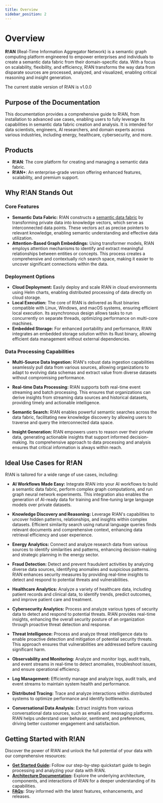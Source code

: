 ```yaml
---
title: Overview
sidebar_position: 2
---
```


# Overview

**R!AN** (Real-Time Information Aggregator Network) is a semantic graph computing platform engineered to empower enterprises and individuals to create a semantic data fabric from their domain-specific data. With a focus on scalability, flexibility, and efficiency, R!AN transforms the way data from disparate sources are processed, analyzed, and visualized, enabling critical reasoning and insight generation.


The current stable version of R!AN is v1.0.0

## Purpose of the Documentation

This documentation provides a comprehensive guide to R!AN, from installation to advanced use cases, enabling users to fully leverage its capabilities in semantic data fabric creation and analysis. It is intended for data scientists, engineers, AI researchers, and domain experts across various industries, including energy, healthcare, cybersecurity, and more.

## Products

- **R!AN**: The core platform for creating and managing a semantic data fabric.
- **R!AN+**: An enterprise-grade version offering enhanced features, scalability, and premium support.


## Why R!AN Stands Out

### Core Features

- **Semantic Data Fabric:** R!AN constructs a [semantic data fabric](../advanced/explore_data_fabric.md) by transforming private data into knowledge vectors, which serve as interconnected data points. These vectors act as precise pointers to relevant knowledge, enabling semantic understanding and effective data utilization.
- **Attention-Based Graph Embeddings:** Using transformer models, R!AN employs attention mechanisms to identify and extract meaningful relationships between entities or concepts. This process creates a comprehensive and contextually rich search space, making it easier to uncover significant connections within the data.

### Deployment Options

- **Cloud Deployment:** Easily deploy and scale R!AN in cloud environments using Helm charts, enabling distributed processing of data directly on cloud storage.
- **Local Execution:** The core of R!AN is delivered as Rust binaries compatible with Linux, Windows, and macOS systems, ensuring efficient local execution. Its asynchronous design allows tasks to run concurrently on separate threads, optimizing performance on multi-core machines.
- **Embedded Storage:** For enhanced portability and performance, R!AN integrates an embedded storage solution within its Rust binary, allowing efficient data management without external dependencies.

### Data Processing Capabilities

- **Multi-Source Data Ingestion:** R!AN's robust data ingestion capabilities seamlessly pull data from various sources, allowing organizations to adapt to evolving data schemas and extract value from diverse datasets without compromising performance.

- **Real-time Data Processing:** R!AN supports both real-time event streaming and batch processing. This ensures that organizations can derive insights from streaming data sources and historical datasets, providing timely and actionable intelligence.

- **Semantic Search:** R!AN enables powerful semantic searches across the data fabric, facilitating new knowledge discovery by allowing users to traverse and query the interconnected data space.

- **Insight Generation:** R!AN empowers users to reason over their private data, generating actionable insights that support informed decision-making.  Its comprehensive approach to data processing and analysis ensures that critical information is always within reach.


## Ideal Use Cases for R!AN

R!AN is tailored for a wide range of use cases, including:

- **AI Workflows Made Easy:** Integrate R!AN into your AI workflows to build a semantic data fabric, perform complex graph computations, and run graph neural network experiments. This integration also enables the generation of AI-ready data for training and fine-tuning large language models over private datasets.

- **Knowledge Discovery and Reasoning:** Leverage R!AN's capabilities to uncover hidden patterns, relationships, and insights within complex datasets. Efficient similarity search using natural language queries finds relevant documents and comprehensive context, enhancing data retrieval efficiency and user experience.

- **Energy Analytics:** Connect and analyze research data from various sources to identify similarities and patterns, enhancing decision-making and strategic planning in the energy sector.

- **Fraud Detection:** Detect and prevent fraudulent activities by analyzing diverse data sources, identifying anomalies and suspicious patterns. R!AN enhances security measures by providing real-time insights to detect and respond to potential threats and vulnerabilities.

- **Healthcare Analytics:** Analyze a variety of healthcare data, including patient records and clinical data, to identify trends, predict outcomes, and improve patient care and treatment.

- **Cybersecurity Analytics:** Process and analyze various types of security data to detect and respond to potential threats. R!AN provides real-time insights, enhancing the overall security posture of an organization through proactive threat detection and response.

- **Threat Intelligence:** Process and analyze threat intelligence data to enable proactive detection and mitigation of potential security threats. This approach ensures that vulnerabilities are addressed before causing significant harm.

- **Observability and Monitoring:** Analyze and monitor logs, audit trails, and event streams in real-time to detect anomalies, troubleshoot issues, and ensure operational efficiency.

- **Log Management:** Efficiently manage and analyze logs, audit trails, and event streams to maintain system health and performance.

- **Distributed Tracing:** Trace and analyze interactions within distributed systems to optimize performance and identify bottlenecks.

- **Conversational Data Analysis:** Extract insights from various conversational data sources, such as emails and messaging platforms. R!AN helps understand user behavior, sentiment, and preferences, driving better customer engagement and satisfaction.


## Getting Started with R!AN

Discover the power of R!AN and unlock the full potential of your data with our comprehensive resources:

- **[Get Started Guide](../get-started/quickstart.md):** Follow our step-by-step quickstart guide to begin processing and analyzing your data with R!AN.
- **[Architecture Documentation](../overview/architecture.md):** Explore the underlying architecture, components, and interactions of R!AN for a deeper understanding of its capabilities.
- **[FAQs](../faqs/):** Stay informed with the latest features, enhancements, and releases.
